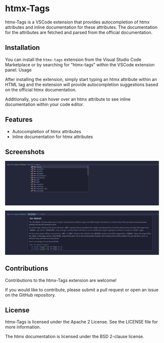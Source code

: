 
# htmx-Tags

htmx-Tags is a VSCode extension that provides autocompletion of htmx attributes and inline documentation for these attributes. The documentation for the attributes are fetched and parsed from the official documentation.


## Installation

You can install the `htmx-tags` extension from the Visual Studio Code Marketplace or by searching for "htmx-tags" within the VSCode extension panel.
Usage

After installing the extension, simply start typing an htmx attribute within an HTML tag and the extension will provide autocompletion suggestions based on the official htmx documentation.

Additionally, you can hover over an htmx attribute to see inline documentation within your code editor.

## Features

* Autocompletion of htmx attributes
* Inline documentation for htmx attributes

## Screenshots

![Attribute completion](demo-1.png)

![Inline documentation](demo-2.png)

## Contributions

Contributions to the htmx-Tags extension are welcome!

If you would like to contribute, please submit a pull request or open an issue on the GitHub repository.


## License

htmx-Tags is licensed under the Apache 2 License. See the LICENSE file for more information.

The htmx documentation is licensed under the BSD 2-clause license.
